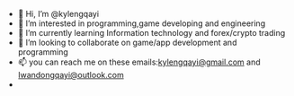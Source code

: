 - 👋 Hi, I’m @kylengqayi
- 👀 I’m interested in programming,game developing and engineering
- 🌱 I’m currently learning Information technology and forex/crypto trading
- 💞️ I’m looking to collaborate on game/app development and programming
- 📫 you can reach me on these emails:kylengqayi@gmail.com and lwandongqayi@outlook.com
-
<!---
kylengqayi/kylengqayi is a ✨ special ✨ repository because its `README.md` (this file) appears on your GitHub profile.
You can click the Preview link to take a look at your changes.
--->
